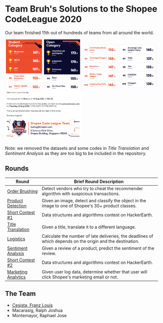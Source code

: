# Team Bruh's Solutions to the Shopee CodeLeague 2020

Our team finished 11th out of hundreds of teams from all around the world.

<img src="rankings/1-5.PNG" width="250"/><img src="rankings/6-10.PNG" width="250"/><img src="rankings/ours.PNG" width="250"/>

Note: we removed the datasets and some codes in _Title Translation_ and _Sentiment Analysis_ as they are too big to be included in the repository.

## Rounds

| Round | Brief Round Description |
| --- | --- |
| [Order Brushing](/1-order-brushing/) | Detect vendors who try to cheat the recommender algorithm with suspicious transactions. |
| [Product Detection](/2-product-detection/) | Given an image, detect and classify the object in the image to one of Shopee's 30+ product classes. |
| [Short Contest #1](/3-short-contest-1/) | Data structures and algorithms contest on HackerEarth. |
| [Title Translation](/4-title-translation/) | Given a title, translate it to a different language. |
| [Logistics](/5-logistics/) | Calculate the number of late deliveries, the deadlines of which depends on the origin and the destination. |
| [Sentiment Analysis](/6-sentiment-analysis/) | Given a review of a product, predict the sentiment of the review. |
| [Short Contest #2](/7-short-contest-2/) | Data structures and algorithms contest on HackerEarth. |
| [Marketing Analytics](/8-marketing-analytics/) | Given user log data, determine whether that user will click Shopee's marketing email or not. |

## The Team

- [Cesista, Franz Louis](https://github.com/leloykun)
- Macarasig, Ralph Joshua
- Montemayor, Raphael Jose
